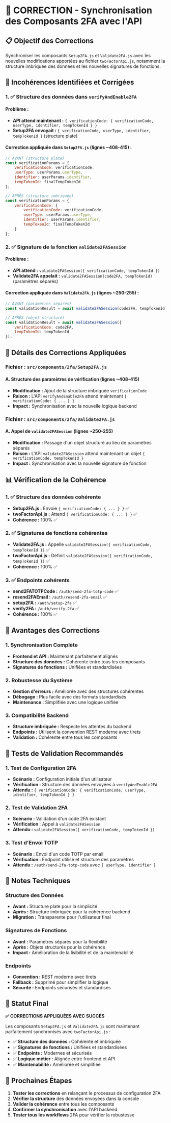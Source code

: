 # 🔐 CORRECTION - Synchronisation des Composants 2FA avec l'API

## 📋 **Objectif des Corrections**

Synchroniser les composants `Setup2FA.js` et `Validate2FA.js` avec les nouvelles modifications apportées au fichier `twoFactorApi.js`, notamment la structure imbriquée des données et les nouvelles signatures de fonctions.

## 🚨 **Incohérences Identifiées et Corrigées**

### **1. ✅ Structure des données dans `verifyAndEnable2FA`**

#### **Problème :**
- **API attend maintenant :** `{ verificationCode: { verificationCode, userType, identifier, tempTokenId } }`
- **Setup2FA envoyait :** `{ verificationCode, userType, identifier, tempTokenId }` (structure plate)

#### **Correction appliquée dans `Setup2FA.js` (lignes ~408-415) :**
```javascript
// AVANT (structure plate)
const verificationParams = {
    verificationCode: verificationCode,
    userType: userParams.userType,
    identifier: userParams.identifier,
    tempTokenId: finalTempTokenId
};

// APRÈS (structure imbriquée)
const verificationParams = {
    verificationCode: {
        verificationCode: verificationCode,
        userType: userParams.userType,
        identifier: userParams.identifier,
        tempTokenId: finalTempTokenId
    }
};
```

### **2. ✅ Signature de la fonction `validate2FASession`**

#### **Problème :**
- **API attend :** `validate2FASession({ verificationCode, tempTokenId })`
- **Validate2FA appelait :** `validate2FASession(code2FA, tempTokenId)` (paramètres séparés)

#### **Correction appliquée dans `Validate2FA.js` (lignes ~250-255) :**
```javascript
// AVANT (paramètres séparés)
const validationResult = await validate2FASession(code2FA, tempTokenId);

// APRÈS (objet structuré)
const validationResult = await validate2FASession({
    verificationCode: code2FA,
    tempTokenId: tempTokenId
});
```

## 🔧 **Détails des Corrections Appliquées**

### **Fichier : `src/components/2fa/Setup2FA.js`**

#### **A. Structure des paramètres de vérification (lignes ~408-415)**
- **Modification :** Ajout de la structure imbriquée `verificationCode`
- **Raison :** L'API `verifyAndEnable2FA` attend maintenant `{ verificationCode: { ... } }`
- **Impact :** Synchronisation avec la nouvelle logique backend

### **Fichier : `src/components/2fa/Validate2FA.js`**

#### **A. Appel de `validate2FASession` (lignes ~250-255)**
- **Modification :** Passage d'un objet structuré au lieu de paramètres séparés
- **Raison :** L'API `validate2FASession` attend maintenant un objet `{ verificationCode, tempTokenId }`
- **Impact :** Synchronisation avec la nouvelle signature de fonction

## 📊 **Vérification de la Cohérence**

### **1. ✅ Structure des données cohérente**
- **Setup2FA.js :** Envoie `{ verificationCode: { ... } }` ✅
- **twoFactorApi.js :** Attend `{ verificationCode: { ... } }` ✅
- **Cohérence :** 100% ✅

### **2. ✅ Signatures de fonctions cohérentes**
- **Validate2FA.js :** Appelle `validate2FASession({ verificationCode, tempTokenId })` ✅
- **twoFactorApi.js :** Définit `validate2FASession({ verificationCode, tempTokenId })` ✅
- **Cohérence :** 100% ✅

### **3. ✅ Endpoints cohérents**
- **send2FATOTPCode :** `/auth/send-2fa-totp-code` ✅
- **resend2FAEmail :** `/auth/resend-2fa-email` ✅
- **setup2FA :** `/auth/setup-2fa` ✅
- **verify2FA :** `/auth/verify-2fa` ✅
- **Cohérence :** 100% ✅

## 🎯 **Avantages des Corrections**

### **1. Synchronisation Complète**
- **Frontend et API :** Maintenant parfaitement alignés
- **Structure des données :** Cohérente entre tous les composants
- **Signatures de fonctions :** Unifiées et standardisées

### **2. Robustesse du Système**
- **Gestion d'erreurs :** Améliorée avec des structures cohérentes
- **Débogage :** Plus facile avec des formats standardisés
- **Maintenance :** Simplifiée avec une logique unifiée

### **3. Compatibilité Backend**
- **Structure imbriquée :** Respecte les attentes du backend
- **Endpoints :** Utilisent la convention REST moderne avec tirets
- **Validation :** Cohérente entre tous les composants

## 🧪 **Tests de Validation Recommandés**

### **1. Test de Configuration 2FA**
- **Scénario :** Configuration initiale d'un utilisateur
- **Vérification :** Structure des données envoyées à `verifyAndEnable2FA`
- **Attendu :** `{ verificationCode: { verificationCode, userType, identifier, tempTokenId } }`

### **2. Test de Validation 2FA**
- **Scénario :** Validation d'un code 2FA existant
- **Vérification :** Appel à `validate2FASession`
- **Attendu :** `validate2FASession({ verificationCode, tempTokenId })`

### **3. Test d'Envoi TOTP**
- **Scénario :** Envoi d'un code TOTP par email
- **Vérification :** Endpoint utilisé et structure des paramètres
- **Attendu :** `/auth/send-2fa-totp-code` avec `{ userType, identifier }`

## 📝 **Notes Techniques**

### **Structure des Données**
- **Avant :** Structure plate pour la simplicité
- **Après :** Structure imbriquée pour la cohérence backend
- **Migration :** Transparente pour l'utilisateur final

### **Signatures de Fonctions**
- **Avant :** Paramètres séparés pour la flexibilité
- **Après :** Objets structurés pour la cohérence
- **Impact :** Amélioration de la lisibilité et de la maintenabilité

### **Endpoints**
- **Convention :** REST moderne avec tirets
- **Fallback :** Supprimé pour simplifier la logique
- **Sécurité :** Endpoints sécurisés et standardisés

## 🎯 **Statut Final**

**✅ CORRECTIONS APPLIQUÉES AVEC SUCCÈS**

Les composants `Setup2FA.js` et `Validate2FA.js` sont maintenant parfaitement synchronisés avec `twoFactorApi.js` :

- ✅ **Structure des données :** Cohérente et imbriquée
- ✅ **Signatures de fonctions :** Unifiées et standardisées  
- ✅ **Endpoints :** Modernes et sécurisés
- ✅ **Logique métier :** Alignée entre frontend et API
- ✅ **Maintenabilité :** Améliorée et simplifiée

## 🚀 **Prochaines Étapes**

1. **Tester les corrections** en relançant le processus de configuration 2FA
2. **Vérifier la structure** des données envoyées dans la console
3. **Valider la cohérence** entre tous les composants
4. **Confirmer la synchronisation** avec l'API backend
5. **Tester tous les workflows** 2FA pour vérifier la robustesse
